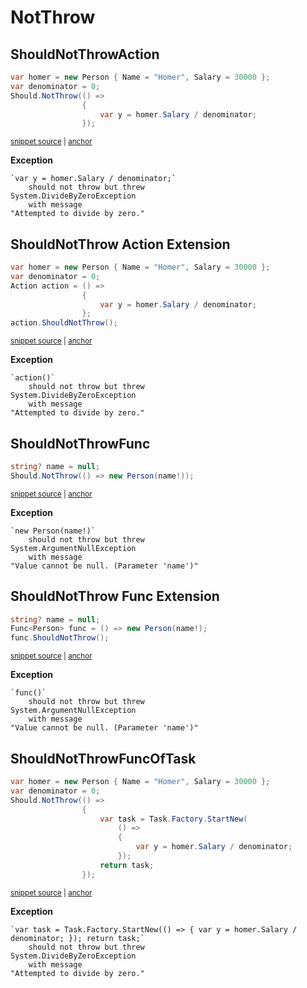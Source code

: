 # NotThrow


## ShouldNotThrowAction

<!-- snippet: ShouldNotThrowExamples.ShouldNotThrowAction.codeSample.approved.cs -->
<a id='snippet-ShouldNotThrowExamples.ShouldNotThrowAction.codeSample.approved.cs'></a>
```cs
var homer = new Person { Name = "Homer", Salary = 30000 };
var denominator = 0;
Should.NotThrow(() =>
                {
                    var y = homer.Salary / denominator;
                });
```
<sup><a href='/src/DocumentationExamples/CodeExamples/ShouldNotThrowExamples.ShouldNotThrowAction.codeSample.approved.cs#L1-L6' title='File snippet `ShouldNotThrowExamples.ShouldNotThrowAction.codeSample.approved.cs` was extracted from'>snippet source</a> | <a href='#snippet-ShouldNotThrowExamples.ShouldNotThrowAction.codeSample.approved.cs' title='Navigate to start of snippet `ShouldNotThrowExamples.ShouldNotThrowAction.codeSample.approved.cs`'>anchor</a></sup>
<!-- endSnippet -->

**Exception**

<!-- include: ShouldNotThrowExamples.ShouldNotThrowAction.exceptionText.approved.txt. path: /src/DocumentationExamples/CodeExamples/ShouldNotThrowExamples.ShouldNotThrowAction.exceptionText.approved.txt -->
```
`var y = homer.Salary / denominator;`
    should not throw but threw
System.DivideByZeroException
    with message
"Attempted to divide by zero."
```
<!-- endInclude -->

## ShouldNotThrow Action Extension

<!-- snippet: ShouldNotThrowExamples.ShouldNotThrowActionExtension.codeSample.approved.cs -->
<a id='snippet-ShouldNotThrowExamples.ShouldNotThrowActionExtension.codeSample.approved.cs'></a>
```cs
var homer = new Person { Name = "Homer", Salary = 30000 };
var denominator = 0;
Action action = () =>
                {
                    var y = homer.Salary / denominator;
                };
action.ShouldNotThrow();
```
<sup><a href='/src/DocumentationExamples/CodeExamples/ShouldNotThrowExamples.ShouldNotThrowActionExtension.codeSample.approved.cs#L1-L7' title='File snippet `ShouldNotThrowExamples.ShouldNotThrowActionExtension.codeSample.approved.cs` was extracted from'>snippet source</a> | <a href='#snippet-ShouldNotThrowExamples.ShouldNotThrowActionExtension.codeSample.approved.cs' title='Navigate to start of snippet `ShouldNotThrowExamples.ShouldNotThrowActionExtension.codeSample.approved.cs`'>anchor</a></sup>
<!-- endSnippet -->

**Exception**

<!-- include: ShouldNotThrowExamples.ShouldNotThrowActionExtension.exceptionText.approved.txt. path: /src/DocumentationExamples/CodeExamples/ShouldNotThrowExamples.ShouldNotThrowActionExtension.exceptionText.approved.txt -->
```
`action()`
    should not throw but threw
System.DivideByZeroException
    with message
"Attempted to divide by zero."
```
<!-- endInclude -->

## ShouldNotThrowFunc

<!-- snippet: ShouldNotThrowExamples.ShouldNotThrowFunc.codeSample.approved.cs -->
<a id='snippet-ShouldNotThrowExamples.ShouldNotThrowFunc.codeSample.approved.cs'></a>
```cs
string? name = null;
Should.NotThrow(() => new Person(name!));
```
<sup><a href='/src/DocumentationExamples/CodeExamples/ShouldNotThrowExamples.ShouldNotThrowFunc.codeSample.approved.cs#L1-L2' title='File snippet `ShouldNotThrowExamples.ShouldNotThrowFunc.codeSample.approved.cs` was extracted from'>snippet source</a> | <a href='#snippet-ShouldNotThrowExamples.ShouldNotThrowFunc.codeSample.approved.cs' title='Navigate to start of snippet `ShouldNotThrowExamples.ShouldNotThrowFunc.codeSample.approved.cs`'>anchor</a></sup>
<!-- endSnippet -->

**Exception**

<!-- include: ShouldNotThrowExamples.ShouldNotThrowFunc.exceptionText.approved.txt. path: /src/DocumentationExamples/CodeExamples/ShouldNotThrowExamples.ShouldNotThrowFunc.exceptionText.approved.txt -->
```
`new Person(name!)`
    should not throw but threw
System.ArgumentNullException
    with message
"Value cannot be null. (Parameter 'name')"
```
<!-- endInclude -->


## ShouldNotThrow Func Extension

<!-- snippet: ShouldNotThrowExamples.ShouldNotThrowFuncExtension.codeSample.approved.cs -->
<a id='snippet-ShouldNotThrowExamples.ShouldNotThrowFuncExtension.codeSample.approved.cs'></a>
```cs
string? name = null;
Func<Person> func = () => new Person(name!);
func.ShouldNotThrow();
```
<sup><a href='/src/DocumentationExamples/CodeExamples/ShouldNotThrowExamples.ShouldNotThrowFuncExtension.codeSample.approved.cs#L1-L3' title='File snippet `ShouldNotThrowExamples.ShouldNotThrowFuncExtension.codeSample.approved.cs` was extracted from'>snippet source</a> | <a href='#snippet-ShouldNotThrowExamples.ShouldNotThrowFuncExtension.codeSample.approved.cs' title='Navigate to start of snippet `ShouldNotThrowExamples.ShouldNotThrowFuncExtension.codeSample.approved.cs`'>anchor</a></sup>
<!-- endSnippet -->

**Exception**

<!-- include: ShouldNotThrowExamples.ShouldNotThrowFuncExtension.exceptionText.approved.txt. path: /src/DocumentationExamples/CodeExamples/ShouldNotThrowExamples.ShouldNotThrowFuncExtension.exceptionText.approved.txt -->
```
`func()`
    should not throw but threw
System.ArgumentNullException
    with message
"Value cannot be null. (Parameter 'name')"
```
<!-- endInclude -->

## ShouldNotThrowFuncOfTask

<!-- snippet: ShouldNotThrowExamples.ShouldNotThrowFuncOfTask.codeSample.approved.cs -->
<a id='snippet-ShouldNotThrowExamples.ShouldNotThrowFuncOfTask.codeSample.approved.cs'></a>
```cs
var homer = new Person { Name = "Homer", Salary = 30000 };
var denominator = 0;
Should.NotThrow(() =>
                {
                    var task = Task.Factory.StartNew(
                        () =>
                        {
                            var y = homer.Salary / denominator;
                        });
                    return task;
                });
```
<sup><a href='/src/DocumentationExamples/CodeExamples/ShouldNotThrowExamples.ShouldNotThrowFuncOfTask.codeSample.approved.cs#L1-L11' title='File snippet `ShouldNotThrowExamples.ShouldNotThrowFuncOfTask.codeSample.approved.cs` was extracted from'>snippet source</a> | <a href='#snippet-ShouldNotThrowExamples.ShouldNotThrowFuncOfTask.codeSample.approved.cs' title='Navigate to start of snippet `ShouldNotThrowExamples.ShouldNotThrowFuncOfTask.codeSample.approved.cs`'>anchor</a></sup>
<!-- endSnippet -->

**Exception**

<!-- include: ShouldNotThrowExamples.ShouldNotThrowFuncOfTask.exceptionText.approved.txt. path: /src/DocumentationExamples/CodeExamples/ShouldNotThrowExamples.ShouldNotThrowFuncOfTask.exceptionText.approved.txt -->
```
`var task = Task.Factory.StartNew(() => { var y = homer.Salary / denominator; }); return task;`
    should not throw but threw
System.DivideByZeroException
    with message
"Attempted to divide by zero."
```
<!-- endInclude -->
